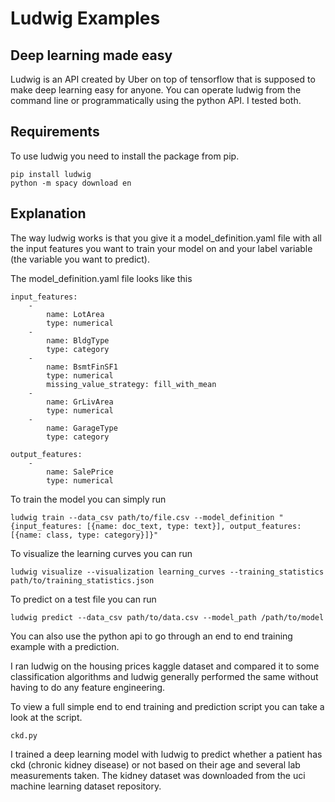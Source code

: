 # Ludwig Examples
## Deep learning made easy

Ludwig is an API created by Uber on top of tensorflow that is supposed to make deep learning easy for anyone.
You can operate ludwig from the command line or programmatically using the python API. I tested both.

## Requirements
To use ludwig you need to install the package from pip.

```
pip install ludwig
python -m spacy download en
```

## Explanation
The way ludwig works is that you give it a model_definition.yaml file with all the input features you want to train your model on and your label variable (the variable you want to predict).

The model_definition.yaml file looks like this

```
input_features:
    -
        name: LotArea
        type: numerical
    -
        name: BldgType
        type: category
    -
        name: BsmtFinSF1
        type: numerical
        missing_value_strategy: fill_with_mean
    -
        name: GrLivArea
        type: numerical
    -
        name: GarageType
        type: category

output_features:
    -
        name: SalePrice
        type: numerical
```

To train the model you can simply run
```
ludwig train --data_csv path/to/file.csv --model_definition "{input_features: [{name: doc_text, type: text}], output_features: [{name: class, type: category}]}"
```

To visualize the learning curves you can run
```
ludwig visualize --visualization learning_curves --training_statistics path/to/training_statistics.json
```

To predict on a test file you can run
```
ludwig predict --data_csv path/to/data.csv --model_path /path/to/model
```

You can also use the python api to go through an end to end training example with a prediction.

I ran ludwig on the housing prices kaggle dataset and compared it to some classification algorithms and ludwig generally performed the same without having to do any feature engineering.

To view a full simple end to end training and prediction script you can take a look at the script.
```
ckd.py
```

 I trained a deep learning model with ludwig to predict whether a patient has ckd (chronic kidney disease) or not based on their age and several lab measurements taken. The kidney dataset was downloaded from the uci machine learning dataset repository.
